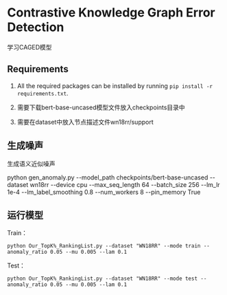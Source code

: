 # Contrastive Knowledge Graph Error Detection

学习CAGED模型


## Requirements

1. All the required packages can be installed by running `pip install -r requirements.txt`.


2. 需要下载bert-base-uncased模型文件放入checkpoints目录中
   

3. 需要在dataset中放入节点描述文件wn18rr/support

## 生成噪声
生成语义近似噪声


python gen_anomaly.py --model_path checkpoints/bert-base-uncased --dataset wn18rr --device cpu --max_seq_length 64 --batch_size 256 --lm_lr 1e-4 --lm_label_smoothing 0.8 --num_workers 8 --pin_memory True
   
## 运行模型

Train：

`python Our_TopK%_RankingList.py --dataset "WN18RR" --mode train --anomaly_ratio 0.05 --mu 0.005 --lam 0.1`


Test：

`python Our_TopK%_RankingList.py --dataset "WN18RR" --mode test --anomaly_ratio 0.05 --mu 0.005 --lam 0.1`

